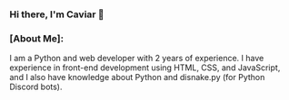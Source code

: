 ### Hi there, I'm Caviar 👋

### [About Me]:
I am a Python and web developer with 2 years of experience. I have experience in front-end development using HTML, CSS, and JavaScript, and I also have knowledge about Python and disnake.py (for Python Discord bots).

<!--
**Caviar9045/Caviar9045** is a ✨ _special_ ✨ repository because its `README.md` (this file) appears on your GitHub profile.

Here are some ideas to get you started:

- 🔭 I’m currently working on ...
- 🌱 I’m currently learning ...
- 👯 I’m looking to collaborate on ...
- 🤔 I’m looking for help with ...
- 💬 Ask me about ...
- 📫 How to reach me: ...
- 😄 Pronouns: ...
- ⚡ Fun fact: ...
-->
